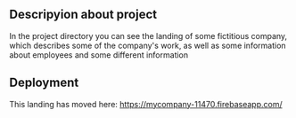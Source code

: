 ## Descripyion about project

In the project directory you can see the landing of some fictitious company, which describes some of the company's work, as well as some information about employees and some different information

## Deployment

This landing has moved here: https://mycompany-11470.firebaseapp.com/